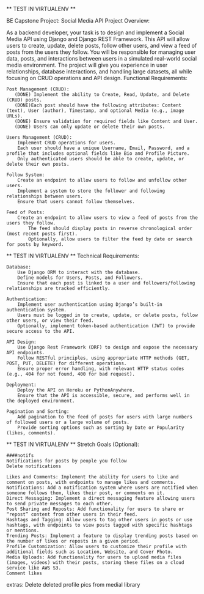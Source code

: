 

** TEST IN  VIRTUALENV **


 BE Capstone Project: Social Media API
Project Overview:

As a backend developer, your task is to design and implement a Social Media API using Django and Django REST Framework. This API will allow users to create, update, delete posts, follow other users, and view a feed of posts from the users they follow. You will be responsible for managing user data, posts, and interactions between users in a simulated real-world social media environment. The project will give you experience in user relationships, database interactions, and handling large datasets, all while focusing on CRUD operations and API design.
Functional Requirements:

    Post Management (CRUD):
       (DONE) Implement the ability to Create, Read, Update, and Delete (CRUD) posts.
       (DONE)Each post should have the following attributes: Content (text), User (author), Timestamp, and optional Media (e.g., image URLs).
       (DONE) Ensure validation for required fields like Content and User.
       (DONE) Users can only update or delete their own posts.

    Users Management (CRUD):
        Implement CRUD operations for users.
        Each user should have a unique Username, Email, Password, and a profile that includes optional fields like Bio and Profile Picture.
        Only authenticated users should be able to create, update, or delete their own posts.

    Follow System:
        Create an endpoint to allow users to follow and unfollow other users.
        Implement a system to store the follower and following relationships between users.
        Ensure that users cannot follow themselves.

    Feed of Posts:
        Create an endpoint to allow users to view a feed of posts from the users they follow.
            The feed should display posts in reverse chronological order (most recent posts first).
            Optionally, allow users to filter the feed by date or search for posts by keyword.

** TEST IN  VIRTUALENV **
Technical Requirements:

    Database:
        Use Django ORM to interact with the database.
        Define models for Users, Posts, and Followers.
        Ensure that each post is linked to a user and followers/following relationships are tracked efficiently.

    Authentication:
        Implement user authentication using Django’s built-in authentication system.
        Users must be logged in to create, update, or delete posts, follow other users, or view their feed.
        Optionally, implement token-based authentication (JWT) to provide secure access to the API.

    API Design:
        Use Django Rest Framework (DRF) to design and expose the necessary API endpoints.
        Follow RESTful principles, using appropriate HTTP methods (GET, POST, PUT, DELETE) for different operations.
        Ensure proper error handling, with relevant HTTP status codes (e.g., 404 for not found, 400 for bad request).

    Deployment:
        Deploy the API on Heroku or PythonAnywhere.
        Ensure that the API is accessible, secure, and performs well in the deployed environment.

    Pagination and Sorting:
        Add pagination to the feed of posts for users with large numbers of followed users or a large volume of posts.
        Provide sorting options such as sorting by Date or Popularity (likes, comments).

** TEST IN  VIRTUALENV **
Stretch Goals (Optional):
    
    ####notifs
    Notifications for posts by people you follow
    Delete notifications

    Likes and Comments: Implement the ability for users to like and comment on posts, with endpoints to manage likes and comments.
    Notifications: Add a notification system where users are notified when someone follows them, likes their post, or comments on it.
    Direct Messaging: Implement a direct messaging feature allowing users to send private messages to each other.
    Post Sharing and Reposts: Add functionality for users to share or “repost” content from other users in their feed.
    Hashtags and Tagging: Allow users to tag other users in posts or use hashtags, with endpoints to view posts tagged with specific hashtags or mentions.
    Trending Posts: Implement a feature to display trending posts based on the number of likes or reposts in a given period.
    Profile Customization: Allow users to customize their profile with additional fields such as Location, Website, and Cover Photo.
    Media Uploads: Add functionality for users to upload media files (images, videos) with their posts, storing these files on a cloud service like AWS S3.
    Comment likes

extras:
Delete deleted profile pics from medial library
